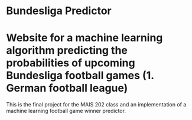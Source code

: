 # Bundesliga Predictor

# Website for a machine learning algorithm predicting the probabilities of upcoming Bundesliga football games (1. German football league)

This is the final project for the MAIS 202 class and an implementation of a machine learning football game winner predictor.
